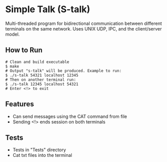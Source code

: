 # Simple Talk (S-talk)
Multi-threaded program for bidirectional communication between different terminals on the same network. Uses UNIX UDP, IPC, and the client/server model. 

## How to Run
```
# Clean and build executable
$ make
# Output "s-talk" will be produced. Example to run:
$ ./s-talk 54321 localhost 12345 
# Then on another terminal run:
$ ./s-talk 12345 localhost 54321 
# Enter <!> to exit
```

## Features 
- Can send messages using the CAT command from file
- Sending <!> ends session on both terminals

## Tests
- Tests in "Tests" directory
- Cat txt files into the terminal